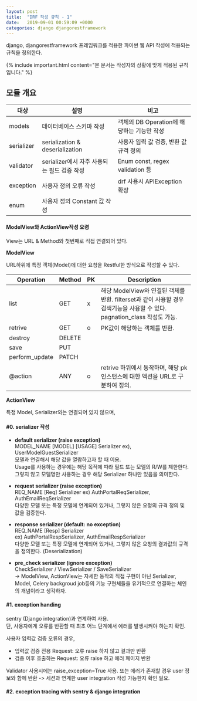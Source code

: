 ```yaml
---
layout: post
title:  "DRF 작성 규칙 - 1"
date:   2019-09-01 00:59:09 +0000
categories: django djangorestframework
---
```


django, djangorestframework 프레임워크를 적용한 파이썬 웹 API 작성에 적용되는 규칙을 정의한다.

{% include important.html content="본 문서는 작성자의 상황에 맞게 적용된 규칙입니다." %}


## 모듈 개요

|대상|설명|비고|
|------|---|---|
|models|데이터베이스 스키마 작성|객체의 DB Operation에 해당하는 기능만 작성|
|serializer|serialization & deserialization|사용자 입력 값 검증, 반환 값 규격 정의|
|validator|serializer에서 자주 사용되는 필드 검증 작성|Enum const, regex validation 등|
|exception|사용자 정의 오류 작성|drf 사용시 APIException 확장|
|enum|사용자 정의 Constant 값 작성||

#### ModelView와 ActionView작성 요령
View는 URL & Method와 첫번째로 직접 연결되어 있다.  

**ModelView**  

URL하위에 특정 객체(Model)에 대한 요청을 Restful한 방식으로 작성할 수 있다.

|Operation|Method|PK|Description|
|----|--|--|--------|
|list|GET|x|해당 ModelView와 연결된 객체를 반환. filterset과 같이 사용할 경우 검색기능을 사용할 수 있다. pagnation_class 작성도 가능.
|retrive|GET|o|PK값이 해당하는 객체를 반환.
|destroy|DELETE
|save|PUT
|perform_update|PATCH
|@action|ANY|o|retrive 하위에서 동작하며, 해당 pk 인스턴스에 대한 액션을 URL로 구분하여 정의.

**ActionView**  

특정 Model, Serializer와는 연결되어 있지 않으며,


#### #0. serializer 작성
- **default serializer (raise exception)**  
MODEL_NAME [MODEL] [USAGE] Serializer
ex), UserModelGuestSerializer  
모델과 연결해서 해당 값을 열람하고자 할 때 이용.  
Usage를 사용하는 경우에는 해당 목적에 따라 필드 또는 모델의 R/W를 제한한다.  
그렇지 않고 모델명만 사용하는 경우 해당 Serializer 하나만 있음을 의미한다.

- **request serializer (raise exception)**  
REQ_NAME [Req] Serializer
ex) AuthPortalReqSerializer, AuthEmailReqSerializer  
다양한 모델 또는 특정 모델에 연계되어 있거나, 그렇지 않은 요청의 규격 정의 및 값을 검증한다.

- **response serializer (default: no exception)**  
REQ_NAME [Resp] Serializer  
ex) AuthPortalRespSerializer, AuthEmailRespSerializer  
다양한 모델 또는 특정 모델에 연계되어 있거나, 그렇지 않은 요청의 결과값의 규격을 정의한다. (Deserialization)

- **pre_check serializer (ignore exception)**  
    CheckSerializer / ViewSerializer / SaveSerializer  
    -> ModelView, ActionView는 자세한 동작의 직접 구현이 아닌
    Serializer, Model, Celery backgroud job등의 기능 구현체들을
    유기적으로 연결하는 체인의 개념이라고 생각하자.



#### #1. exception handing
sentry (Django integration)과 연계하여 사용.  
단, 사용자에게 오류를 반환할 때 최초 어느 단계에서 에러를 발생시켜야 하는지 확인.

사용자 입력값 검증 오류의 경우,
- 입력값 검증 전용 Request: 오류 raise 하지 않고 결과만 반환
- 검증 이후 호출하는 Request: 오류 raise 하고 에러 페이지 반환

Validator 사용시에는 raise_exception=True 사용.
또는 에러가 존재할 경우 user 정보와 함께 반환
-> 세션과 연계한 user integration 작성 가능한지 확인 필요.

#### #2. exception tracing with sentry & django integration
